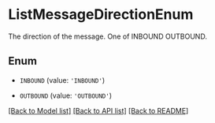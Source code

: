 # ListMessageDirectionEnum

The direction of the message. One of INBOUND OUTBOUND.

## Enum

* `INBOUND` (value: `'INBOUND'`)

* `OUTBOUND` (value: `'OUTBOUND'`)

[[Back to Model list]](../README.md#documentation-for-models) [[Back to API list]](../README.md#documentation-for-api-endpoints) [[Back to README]](../README.md)


